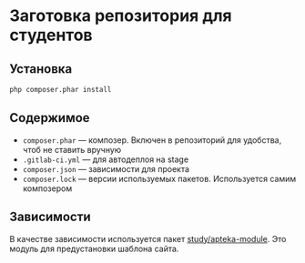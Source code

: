 Заготовка репозитория для студентов
===================================

## Установка

```bash
php composer.phar install
```

## Содержимое

* `composer.phar` — композер. Включен в репозиторий для удобства, чтоб не ставить вручную
* `.gitlab-ci.yml` — для автодеплоя на stage
* `composer.json` — зависимости для проекта
* `composer.lock` — версии используемых пакетов. Используется самим композером

## Зависимости

В качестве зависимости используется пакет [study/apteka-module](http://gitlab.owstudio.ru/study/apteka-module).
Это модуль для предустановки шаблона сайта.
